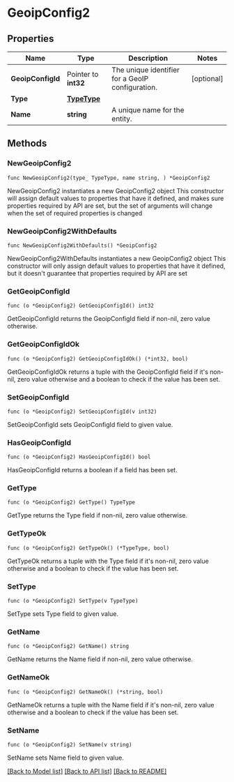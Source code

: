 # GeoipConfig2

## Properties

Name | Type | Description | Notes
------------ | ------------- | ------------- | -------------
**GeoipConfigId** | Pointer to **int32** | The unique identifier for a GeoIP configuration. | [optional] 
**Type** | [**TypeType**](TypeType.md) |  | 
**Name** | **string** | A unique name for the entity. | 

## Methods

### NewGeoipConfig2

`func NewGeoipConfig2(type_ TypeType, name string, ) *GeoipConfig2`

NewGeoipConfig2 instantiates a new GeoipConfig2 object
This constructor will assign default values to properties that have it defined,
and makes sure properties required by API are set, but the set of arguments
will change when the set of required properties is changed

### NewGeoipConfig2WithDefaults

`func NewGeoipConfig2WithDefaults() *GeoipConfig2`

NewGeoipConfig2WithDefaults instantiates a new GeoipConfig2 object
This constructor will only assign default values to properties that have it defined,
but it doesn't guarantee that properties required by API are set

### GetGeoipConfigId

`func (o *GeoipConfig2) GetGeoipConfigId() int32`

GetGeoipConfigId returns the GeoipConfigId field if non-nil, zero value otherwise.

### GetGeoipConfigIdOk

`func (o *GeoipConfig2) GetGeoipConfigIdOk() (*int32, bool)`

GetGeoipConfigIdOk returns a tuple with the GeoipConfigId field if it's non-nil, zero value otherwise
and a boolean to check if the value has been set.

### SetGeoipConfigId

`func (o *GeoipConfig2) SetGeoipConfigId(v int32)`

SetGeoipConfigId sets GeoipConfigId field to given value.

### HasGeoipConfigId

`func (o *GeoipConfig2) HasGeoipConfigId() bool`

HasGeoipConfigId returns a boolean if a field has been set.

### GetType

`func (o *GeoipConfig2) GetType() TypeType`

GetType returns the Type field if non-nil, zero value otherwise.

### GetTypeOk

`func (o *GeoipConfig2) GetTypeOk() (*TypeType, bool)`

GetTypeOk returns a tuple with the Type field if it's non-nil, zero value otherwise
and a boolean to check if the value has been set.

### SetType

`func (o *GeoipConfig2) SetType(v TypeType)`

SetType sets Type field to given value.


### GetName

`func (o *GeoipConfig2) GetName() string`

GetName returns the Name field if non-nil, zero value otherwise.

### GetNameOk

`func (o *GeoipConfig2) GetNameOk() (*string, bool)`

GetNameOk returns a tuple with the Name field if it's non-nil, zero value otherwise
and a boolean to check if the value has been set.

### SetName

`func (o *GeoipConfig2) SetName(v string)`

SetName sets Name field to given value.



[[Back to Model list]](../README.md#documentation-for-models) [[Back to API list]](../README.md#documentation-for-api-endpoints) [[Back to README]](../README.md)


